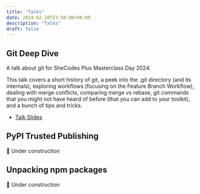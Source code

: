 ```yaml
--- 
title: "Talks"
date: 2024-02-28T23:50:00+08:00
description: "Talks"
draft: false
---
```


## Git Deep Dive

A talk about git for SheCodes Plus Masterclass Day 2024.

This talk covers a short history of git, a peek into the .git directory
(and its internals), exploring workflows (focusing on the Feature Branch
Workflow), dealing with merge conflicts, comparing merge vs rebase, git
commands that you might not have heard of before (that you can add to your
toolkit), and a bunch of tips and tricks.

- [Talk Slides](https://github.com/j4ckofalltrades/talks/blob/main/git-deep-dive)

## PyPI Trusted Publishing

:hammer: Under construction

## Unpacking npm packages

:hammer: Under construction
